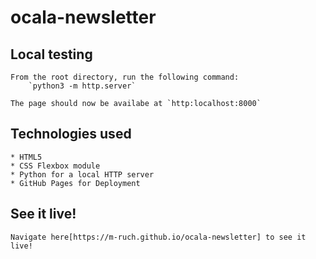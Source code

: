 # ocala-newsletter

## Local testing

    From the root directory, run the following command:
        `python3 -m http.server`
    
    The page should now be availabe at `http:localhost:8000`

## Technologies used

    * HTML5
    * CSS Flexbox module
    * Python for a local HTTP server
    * GitHub Pages for Deployment

## See it live!

    Navigate here[https://m-ruch.github.io/ocala-newsletter] to see it live!